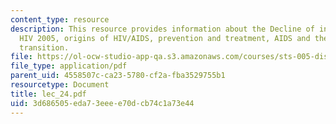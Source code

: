 ```yaml
---
content_type: resource
description: This resource provides information about the Decline of infectious disease,
  HIV 2005, origins of HIV/AIDS, prevention and treatment, AIDS and the epidemiological
  transition.
file: https://ol-ocw-studio-app-qa.s3.amazonaws.com/courses/sts-005-disease-and-society-in-america-fall-2005/3d686505eda73eeee70dcb74c1a73e44_lec_24.pdf
file_type: application/pdf
parent_uid: 4558507c-ca23-5780-cf2a-fba3529755b1
resourcetype: Document
title: lec_24.pdf
uid: 3d686505-eda7-3eee-e70d-cb74c1a73e44
---
```

